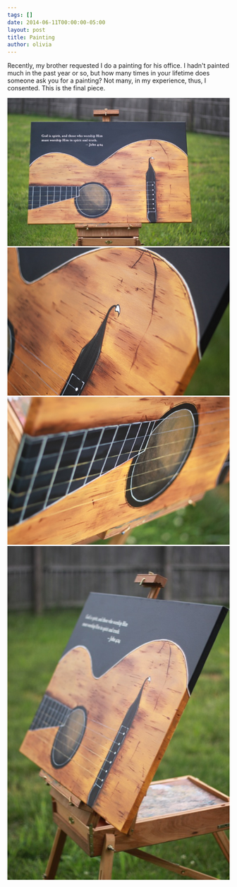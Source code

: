 ```yaml
---
tags: []
date: 2014-06-11T00:00:00-05:00
layout: post
title: Painting
author: olivia
---
```


Recently, my brother requested I do a painting for his office. I hadn't painted much in the past year or so, but how many times in your lifetime does someone ask you for a painting? Not many, in my experience, thus, I consented. This is the final piece.

![IMG_2176.JPG](/media/IMG_2176.JPG)
![IMG_2175.JPG](/media/IMG_2175.JPG)
![IMG_2173.JPG](/media/IMG_2173.JPG)
![IMG_2169.JPG](/media/IMG_2169.JPG)
